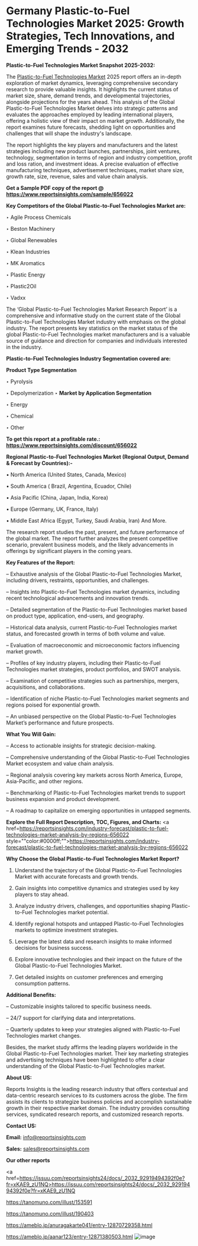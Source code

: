 # Germany Plastic-to-Fuel Technologies Market 2025: Growth Strategies, Tech Innovations, and Emerging Trends - 2032

<strong>Plastic-to-Fuel Technologies Market Snapshot 2025-2032:</strong>

The <a href=https://www.reportsinsights.com/sample/656022>Plastic-to-Fuel Technologies Market</a> 2025 report offers an in-depth exploration of market dynamics, leveraging comprehensive secondary research to provide valuable insights. It highlights the current status of market size, share, demand trends, and developmental trajectories, alongside projections for the years ahead. This analysis of the Global Plastic-to-Fuel Technologies Market delves into strategic patterns and evaluates the approaches employed by leading international players, offering a holistic view of their impact on market growth. Additionally, the report examines future forecasts, shedding light on opportunities and challenges that will shape the industry's landscape.

The report highlights the key players and manufacturers and the latest strategies including new product launches, partnerships, joint ventures, technology, segmentation in terms of region and industry competition, profit and loss ration, and investment ideas. A precise evaluation of effective manufacturing techniques, advertisement techniques, market share size, growth rate, size, revenue, sales and value chain analysis.

<strong>Get a Sample PDF copy of the report @ <a href=https://www.reportsinsights.com/sample/656022 style=color:#0000ff;>https://www.reportsinsights.com/sample/656022</a></strong>

<strong>Key Competitors of the Global Plastic-to-Fuel Technologies Market are:</strong>

‣ Agile Process Chemicals

‣ Beston Machinery

‣ Global Renewables

‣ Klean Industries

‣ MK Aromatics

‣ Plastic Energy

‣ Plastic2Oil

‣ Vadxx

The ‘Global Plastic-to-Fuel Technologies Market Research Report’ is a comprehensive and informative study on the current state of the Global Plastic-to-Fuel Technologies Market industry with emphasis on the global industry. The report presents key statistics on the market status of the global Plastic-to-Fuel Technologies market manufacturers and is a valuable source of guidance and direction for companies and individuals interested in the industry.

<strong>Plastic-to-Fuel Technologies Industry Segmentation covered are:</strong>

<strong>Product Type Segmentation</strong>

‣ Pyrolysis

‣ Depolymerization
‣ 
<strong>Market by Application Segmentation</strong>

‣ Energy

‣ Chemical

‣ Other

<strong>To get this report at a profitable rate.: <a href=https://www.reportsinsights.com/discount/656022 style=color:#0000ff;>https://www.reportsinsights.com/discount/656022</a></strong>

<strong>Regional Plastic-to-Fuel Technologies Market (Regional Output, Demand &amp; Forecast by Countries):-</strong>

• North America (United States, Canada, Mexico)

• South America ( Brazil, Argentina, Ecuador, Chile)

• Asia Pacific (China, Japan, India, Korea)

• Europe (Germany, UK, France, Italy)

• Middle East Africa (Egypt, Turkey, Saudi Arabia, Iran) And More.

The research report studies the past, present, and future performance of the global market. The report further analyzes the present competitive scenario, prevalent business models, and the likely advancements in offerings by significant players in the coming years.

<strong>Key Features of the Report:</strong>

– Exhaustive analysis of the Global Plastic-to-Fuel Technologies Market, including drivers, restraints, opportunities, and challenges.

– Insights into Plastic-to-Fuel Technologies market dynamics, including recent technological advancements and innovation trends.

– Detailed segmentation of the Plastic-to-Fuel Technologies market based on product type, application, end-users, and geography.

– Historical data analysis, current Plastic-to-Fuel Technologies market status, and forecasted growth in terms of both volume and value.

– Evaluation of macroeconomic and microeconomic factors influencing market growth.

– Profiles of key industry players, including their Plastic-to-Fuel Technologies market strategies, product portfolios, and SWOT analysis.

– Examination of competitive strategies such as partnerships, mergers, acquisitions, and collaborations.

– Identification of niche Plastic-to-Fuel Technologies market segments and regions poised for exponential growth.

– An unbiased perspective on the Global Plastic-to-Fuel Technologies Market’s performance and future prospects.

<strong>What You Will Gain:</strong>

– Access to actionable insights for strategic decision-making.

– Comprehensive understanding of the Global Plastic-to-Fuel Technologies Market ecosystem and value chain analysis.

– Regional analysis covering key markets across North America, Europe, Asia-Pacific, and other regions.

– Benchmarking of Plastic-to-Fuel Technologies market trends to support business expansion and product development.

– A roadmap to capitalize on emerging opportunities in untapped segments.

<strong>Explore the Full Report Description, TOC, Figures, and Charts:</strong>
<a href=https://reportsinsights.com/industry-forecast/plastic-to-fuel-technologies-market-analysis-by-regions-656022 style=""color:#0000ff;"">https://reportsinsights.com/industry-forecast/plastic-to-fuel-technologies-market-analysis-by-regions-656022</a>

<strong>Why Choose the Global Plastic-to-Fuel Technologies Market Report?</strong>

1. Understand the trajectory of the Global Plastic-to-Fuel Technologies Market with accurate forecasts and growth trends.

2. Gain insights into competitive dynamics and strategies used by key players to stay ahead.

3. Analyze industry drivers, challenges, and opportunities shaping Plastic-to-Fuel Technologies market potential.

4. Identify regional hotspots and untapped Plastic-to-Fuel Technologies markets to optimize investment strategies.

5. Leverage the latest data and research insights to make informed decisions for business success.

6. Explore innovative technologies and their impact on the future of the Global Plastic-to-Fuel Technologies Market.

7. Get detailed insights on customer preferences and emerging consumption patterns.

<strong>Additional Benefits:</strong>

– Customizable insights tailored to specific business needs.

– 24/7 support for clarifying data and interpretations.

– Quarterly updates to keep your strategies aligned with Plastic-to-Fuel Technologies market changes.

Besides, the market study affirms the leading players worldwide in the Global Plastic-to-Fuel Technologies market. Their key marketing strategies and advertising techniques have been highlighted to offer a clear understanding of the Global Plastic-to-Fuel Technologies market.

<strong><strong>About US</strong>:</strong>

Reports Insights is the leading research industry that offers contextual and data-centric research services to its customers across the globe. The firm assists its clients to strategize business policies and accomplish sustainable growth in their respective market domain. The industry provides consulting services, syndicated research reports, and customized research reports.

<strong>Contact US:</strong>

<p class=><b>Email:</b> <a href=mailto:info@reportsinsights.com>info@reportsinsights.com</a></p>
<p class=><b>Sales:</b> <a href=mailto:sales@reportsinsights.com>sales@reportsinsights.com</a></p>

<strong>Our other reports</strong>

<a href=https://issuu.com/reportsinsights24/docs/_2032_92919494392f0e?fr=xKAE9_zU1NQ>https://issuu.com/reportsinsights24/docs/_2032_92919494392f0e?fr=xKAE9_zU1NQ</a>

<a href=https://tanomuno.com/illust/153591>https://tanomuno.com/illust/153591</a>

<a href=https://tanomuno.com/illust/190403>https://tanomuno.com/illust/190403</a>

<a href=https://ameblo.jp/anuragakarte041/entry-12870729358.html>https://ameblo.jp/anuragakarte041/entry-12870729358.html</a>

<a href=https://ameblo.jp/aanar123/entry-12871380503.html>https://ameblo.jp/aanar123/entry-12871380503.html</a>
![image](https://github.com/user-attachments/assets/a9768520-094f-4c2c-b680-5f31445e83a5)
